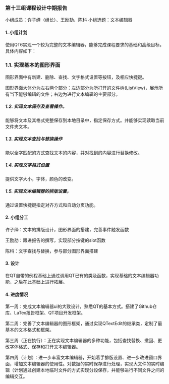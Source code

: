 ### 第十三组课程设计中期报告

小组成员：许子绎（组长）、王励劼、陈科
小组选题：文本编辑器

#### 1. 小组计划

使用QT6实现一个较为完整的文本编辑器，能够完成课程要求的基础和高级目标，具体内容如下：

### 1.1. 实现基本的图形界面

图形界面中有新建、删除、查找、文字格式设置等按钮，及相应快捷键。

图形界面大体分为左右两个部分：左边部分为所打开的文件树(ListView)，展示所有当下能够编辑的文件；右边为进行文本编辑的主要部分。

##### 1.2. 实现文本保存及查看操作。

能够将文本及其格式完整保存到本地目录中，指定保存方式。并能够实现读取当前文件夹文本。

##### 1.3. 实现文本查找与替换操作

能以全字匹配的方式查找文本的内容，并对找到的内容进行替换修改。

##### 1.4. 实现文字格式设置

提供文字大小，字体，颜色的改变。

##### 1.5. 实现文本编辑器的排版设置，

通过设置快捷键指定对齐方式和自动分页功能。

#### 2. 小组分工

许子绎：文本的排版设计，图形界面的搭建，完善事件触发函数

王励劼：跟进报告的撰写，实现部分按键的slot函数

陈科：文字查找与替换，参与部分图形界面搭建

#### 3. 设计

在QT自带的例程基础上通过调用QT已有的类及函数，实现基础的文本编辑器功能，之后在此基础上进行拓展。

#### 4. 进度情况

第一周：完成文本编辑器ui的大致设计，熟悉QT的基本方式。搭建了Github仓库、LaTex报告框架、QT项目开发框架。

第二周：完善了文本编辑器的图形框架，通过实现QTextEdit的继承类，定制了最基本的文本格式和框架。

第三周（正在执行）：正在实现文本编辑器的多种功能，包括查找替换、撤回、更改字体格式、保存和打开文本编辑器。

第四周（计划）：进一步丰富文本编辑器，开始着手排版设置、进一步改进窗口界面，增加文本编辑器的使用性。对数据的实时保存进行处理，实现大文件的实时编辑（计划通过创建本地临时文件的方式实现分段保存，并能够进行不同文件之间的编辑交互。
